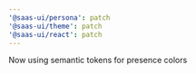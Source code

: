 ```yaml
---
'@saas-ui/persona': patch
'@saas-ui/theme': patch
'@saas-ui/react': patch
---
```


Now using semantic tokens for presence colors
